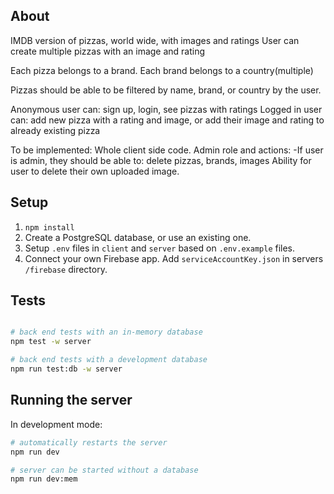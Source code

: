 ## About

IMDB version of pizzas, world wide, with images and ratings
User can create multiple pizzas with an image and rating

Each pizza belongs to a brand.
Each brand belongs to a country(multiple)

Pizzas should be able to be filtered by name, brand, or country by the user.

Anonymous user can: sign up, login, see pizzas with ratings
Logged in user can: add new pizza with a rating and image, or add their image and rating to already existing pizza

To be implemented:
Whole client side code.
Admin role and actions:
-If user is admin, they should be able to: delete pizzas, brands, images
Ability for user to delete their own uploaded image.

## Setup

1. `npm install`
2. Create a PostgreSQL database, or use an existing one.
3. Setup `.env` files in `client` and `server` based on `.env.example` files.
4. Connect your own Firebase app. Add `serviceAccountKey.json` in servers `/firebase` directory.

## Tests

```bash

# back end tests with an in-memory database
npm test -w server

# back end tests with a development database
npm run test:db -w server
```

## Running the server

In development mode:

```bash
# automatically restarts the server
npm run dev

# server can be started without a database
npm run dev:mem
```
